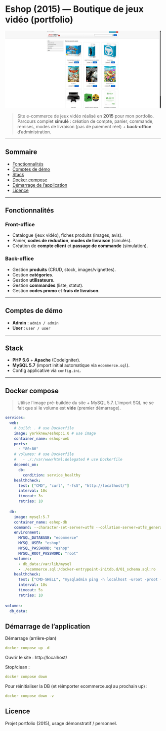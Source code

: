 # Eshop (2015) — Boutique de jeux vidéo (portfolio)

![Accueil](docs/screenshot-home.png)

> Site e-commerce de jeux vidéo réalisé en **2015** pour mon portfolio. Parcours complet **simulé** : création de compte, panier, commande, remises, modes de livraison (pas de paiement réel) + **back-office** d’administration.

---

## Sommaire
- [Fonctionnalités](#fonctionnalités)
- [Comptes de démo](#comptes-de-démo)
- [Stack](#stack)
- [Docker compose](#docker-compose)
- [Démarrage de l’application](#démarrage-de-lapplication)
- [Licence](#licence)

---

## Fonctionnalités

### Front-office
- Catalogue (jeux vidéo), fiches produits (images, avis).
- Panier, **codes de réduction**, **modes de livraison** (simulés).
- Création de **compte client** et **passage de commande** (simulation).

### Back-office
- Gestion **produits** (CRUD, stock, images/vignettes).
- Gestion **catégories**.
- Gestion **utilisateurs**.
- Gestion **commandes** (liste, statut).
- Gestion **codes promo** et **frais de livraison**.

---

## Comptes de démo

- **Admin** : `admin / admin`  
- **User** : `user / user`

---

## Stack

- **PHP 5.6** + **Apache** (CodeIgniter).
- **MySQL 5.7** (import initial automatique via `ecommerce.sql`).
- Config applicative via `config.ini`.
---

## Docker compose

> Utilise l’image pré-buildée du site + MySQL 5.7. L’import SQL ne se fait que si le volume est **vide** (premier démarrage).

```yaml
services:
  web:
    # build: . # use Dockerfile
    image: yorkknew/eshop:1.0 # use image
    container_name: eshop-web
    ports:
      - "80:80"
    # volumes: # use Dockerfile
    #   - ./:/var/www/html:delegated # use Dockerfile
    depends_on:
      db:
        condition: service_healthy
    healthcheck:
      test: ["CMD", "curl", "-fsS", "http://localhost/"]
      interval: 10s
      timeout: 3s
      retries: 10

  db:
    image: mysql:5.7
    container_name: eshop-db
    command: --character-set-server=utf8 --collation-server=utf8_general_ci
    environment:
      MYSQL_DATABASE: "ecommerce"
      MYSQL_USER: "eshop"
      MYSQL_PASSWORD: "eshop"
      MYSQL_ROOT_PASSWORD: "root"
    volumes:
      - db_data:/var/lib/mysql
      - ./ecommerce.sql:/docker-entrypoint-initdb.d/01_schema.sql:ro
    healthcheck:
      test: ["CMD-SHELL", "mysqladmin ping -h localhost -uroot -proot --silent"]
      interval: 10s
      timeout: 5s
      retries: 10

volumes:
  db_data:
```

## Démarrage de l’application

Démarrage (arrière-plan)

```yaml
docker compose up -d
```

Ouvrir le site : http://localhost/

Stop/clean :
```yaml
docker compose down
```

Pour réinitialiser la DB (et réimporter ecommerce.sql au prochain up) :
```yaml
docker compose down -v
```

## Licence

Projet portfolio (2015), usage démonstratif / personnel.